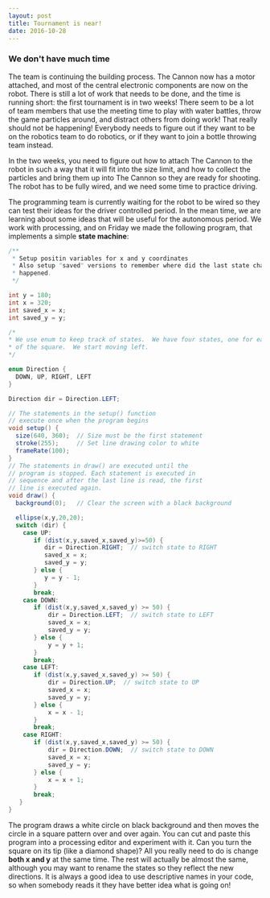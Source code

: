```yaml
---
layout: post
title: Tournament is near!
date: 2016-10-28
---
```


### We don't have much time

The team is continuing the building process.  The Cannon now has a motor
attached, and most of the central electronic components are now on the robot.
There is still a lot of work that needs to be done, and the time is running
short: the first tournament is in two weeks!  There seem to be a lot of team
members that use the meeting time to play with water battles, throw the game
particles around, and distract others from doing work!  That really should not
be happening!  Everybody needs to figure out if they want to be on the robotics
team to do robotics, or if they want to join a bottle throwing team instead.

In the two weeks, you need to figure out how to attach The Cannon to the robot
in such a way that it will fit into the size limit, and how to collect the
particles and bring them up into The Cannon so they are ready for shooting.
The robot has to be fully wired, and we need some time to practice driving.

The programming team is currently waiting for the robot to be wired so they can
test their ideas for the driver controlled period.  In the mean time, we are
learning about some ideas that will be useful for the autonomous period.  We
work with processing, and on Friday we made the following program, that
implements a simple __state machine__:

```Java
/**
 * Setup positin variables for x and y coordinates
 * Also setup "saved" versions to remember where did the last state change
 * happened.
 */

int y = 180;
int x = 320;
int saved_x = x;
int saved_y = y;

/*
* We use enum to keep track of states.  We have four states, one for each side
* of the square.  We start moving left.
*/

enum Direction {
  DOWN, UP, RIGHT, LEFT
}

Direction dir = Direction.LEFT;

// The statements in the setup() function
// execute once when the program begins
void setup() {
  size(640, 360);  // Size must be the first statement
  stroke(255);     // Set line drawing color to white
  frameRate(100);
}
// The statements in draw() are executed until the 
// program is stopped. Each statement is executed in 
// sequence and after the last line is read, the first 
// line is executed again.
void draw() { 
  background(0);   // Clear the screen with a black background

  ellipse(x,y,20,20);
  switch (dir) {
    case UP:
       if (dist(x,y,saved_x,saved_y)>=50) {
          dir = Direction.RIGHT;  // switch state to RIGHT
          saved_x = x;
          saved_y = y;
       } else {
          y = y - 1;
       }
       break;
    case DOWN:
       if (dist(x,y,saved_x,saved_y) >= 50) {
           dir = Direction.LEFT;  // switch state to LEFT
           saved_x = x;
           saved_y = y;
       } else {
           y = y + 1;
       }
       break;
    case LEFT:
       if (dist(x,y,saved_x,saved_y) >= 50) {
           dir = Direction.UP;  // switch state to UP
           saved_x = x;
           saved_y = y;
       } else {
           x = x - 1;
       }
       break;
    case RIGHT:
       if (dist(x,y,saved_x,saved_y) >= 50) {
           dir = Direction.DOWN;  // switch state to DOWN
           saved_x = x;
           saved_y = y;
       } else {
           x = x + 1;
       }
       break;
   }
}
```

The program draws a white circle on black background and then moves the circle
in a square pattern over and over again.  You can cut and paste this program
into a processing editor and experiment with it.  Can you turn the square on
its tip (like a diamond shape)? All you really need to do is change __both x
and y__ at the same time.  The rest will actually be almost the same, although
you may want to rename the states so they reflect the new directions.  It is
always a good idea to use descriptive names in your code, so when somebody
reads it they have better idea what is going on!
